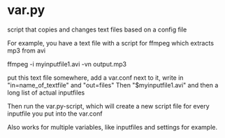 # var.py
script that copies and changes text files based on a config file

For example, you have a text file with a script for ffmpeg which extracts mp3 from avi

ffmpeg -i myinputfile1.avi -vn output.mp3

put this text file somewhere, add a var.conf next to it, write in "in=name_of_textfile" and "out=files"
Then "$myinputfile1.avi" and then a long list of actual inputfiles

Then run the var.py-script, which will create a new script file for every inputfile you put into the var.conf

Also works for multiple variables, like inputfiles and settings for example.

